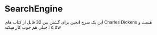 # SearchEngine
این یک سرچ انجین برای گشتن بین 32 فایل از کتاب های Charles Dickens هست و خیلی هم خوب کار میکنه !
   d dw